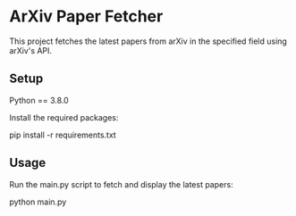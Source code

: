 # ArXiv Paper Fetcher
This project fetches the latest papers from arXiv in the specified field using arXiv's API.

## Setup
Python == 3.8.0

Install the required packages:

pip install -r requirements.txt

## Usage
Run the main.py script to fetch and display the latest papers:

python main.py
